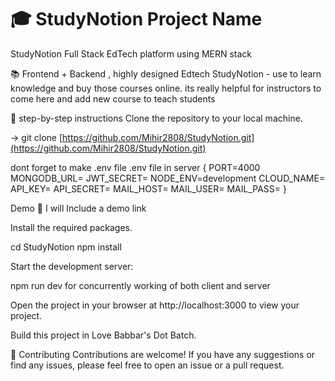 🎓 StudyNotion Project Name
=======
StudyNotion
Full Stack EdTech platform using MERN stack

📚 Frontend + Backend , highly designed Edtech StudyNotion - use to learn knowledge and buy those courses online. its really helpful for instructors to come here and add new course to teach students

🚀 step-by-step instructions
Clone the repository to your local machine.

-> git clone [https://github.com/Mihir2808/StudyNotion.git](https://github.com/Mihir2808/StudyNotion.git)

dont forget to make .env file 
.env file in server {
PORT=4000 
MONGODB_URL=
JWT_SECRET= 
NODE_ENV=development
CLOUD_NAME=
API_KEY=
API_SECRET=
MAIL_HOST=
MAIL_USER=
MAIL_PASS=
}

Demo
🎥 I will Include a demo link

Install the required packages. 

cd StudyNotion
npm install

Start the development server: 

npm run dev for concurrently working of both client and server

Open the project in your browser at http://localhost:3000 to view your project.

Build this project in Love Babbar's Dot Batch.

🤝 Contributing
Contributions are welcome! If you have any suggestions or find any issues, please feel free to open an issue or a pull request.
